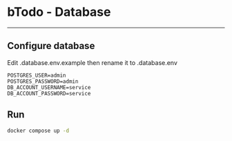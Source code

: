 # bTodo - Database

---

## Configure database

Edit .database.env.example then rename it to .database.env

```env
POSTGRES_USER=admin
POSTGRES_PASSWORD=admin
DB_ACCOUNT_USERNAME=service
DB_ACCOUNT_PASSWORD=service
```

## Run

```bash
docker compose up -d
```
